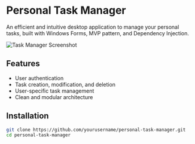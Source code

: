 # Personal Task Manager

An efficient and intuitive desktop application to manage your personal tasks, built with Windows Forms, MVP pattern, and Dependency Injection.

![Task Manager Screenshot](./assets/screen.png)

## Features

- User authentication
- Task creation, modification, and deletion
- User-specific task management
- Clean and modular architecture

## Installation

```bash
git clone https://github.com/yourusername/personal-task-manager.git
cd personal-task-manager
